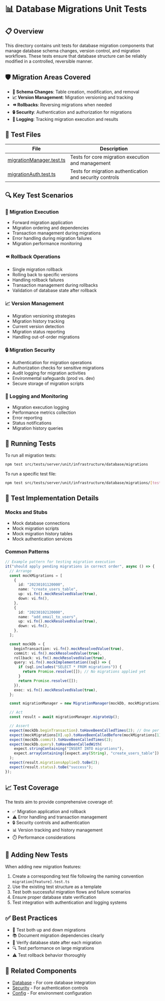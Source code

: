 # 📊 Database Migrations Unit Tests

## 📋 Overview

This directory contains unit tests for database migration components that manage database schema changes, version control, and migration workflows. These tests ensure that database structure can be reliably modified in a controlled, reversible manner.

## 🛡️ Migration Areas Covered

- **🔄 Schema Changes**: Table creation, modification, and removal
- **📈 Version Management**: Migration versioning and tracking
- **⏪ Rollbacks**: Reversing migrations when needed
- **🔒 Security**: Authentication and authorization for migrations
- **📝 Logging**: Tracking migration execution and results

## 🧩 Test Files

| File                                                   | Description                                              |
| ------------------------------------------------------ | -------------------------------------------------------- |
| [migrationManager.test.ts](./migrationManager.test.ts) | Tests for core migration execution and management        |
| [migrationAuth.test.ts](./migrationAuth.test.ts)       | Tests for migration authentication and security controls |

## 🔍 Key Test Scenarios

### 🔄 Migration Execution

- Forward migration application
- Migration ordering and dependencies
- Transaction management during migrations
- Error handling during migration failures
- Migration performance monitoring

### ⏪ Rollback Operations

- Single migration rollback
- Rolling back to specific versions
- Handling rollback failures
- Transaction management during rollbacks
- Validation of database state after rollback

### 📈 Version Management

- Migration versioning strategies
- Migration history tracking
- Current version detection
- Migration status reporting
- Handling out-of-order migrations

### 🔒 Migration Security

- Authentication for migration operations
- Authorization checks for sensitive migrations
- Audit logging for migration activities
- Environmental safeguards (prod vs. dev)
- Secure storage of migration scripts

### 📝 Logging and Monitoring

- Migration execution logging
- Performance metrics collection
- Error reporting
- Status notifications
- Migration history queries

## 🚀 Running Tests

To run all migration tests:

```bash
npm test src/tests/server/unit/infrastructure/database/migrations
```

To run a specific test file:

```bash
npm test src/tests/server/unit/infrastructure/database/migrations/[test-file-name]
```

## 🔧 Test Implementation Details

### Mocks and Stubs

- Mock database connections
- Mock migration scripts
- Mock migration history tables
- Mock authentication services

### Common Patterns

```typescript
// Example pattern for testing migration execution
it("should apply pending migrations in correct order", async () => {
  // Arrange
  const mockMigrations = [
    {
      id: "20230101120000",
      name: "create_users_table",
      up: vi.fn().mockResolvedValue(true),
      down: vi.fn(),
    },
    {
      id: "20230102120000",
      name: "add_email_to_users",
      up: vi.fn().mockResolvedValue(true),
      down: vi.fn(),
    },
  ];

  const mockDb = {
    beginTransaction: vi.fn().mockResolvedValue(true),
    commit: vi.fn().mockResolvedValue(true),
    rollback: vi.fn().mockResolvedValue(true),
    query: vi.fn().mockImplementation((sql) => {
      if (sql.includes("SELECT * FROM migrations")) {
        return Promise.resolve([]); // No migrations applied yet
      }
      return Promise.resolve([]);
    }),
    exec: vi.fn().mockResolvedValue(true),
  };

  const migrationManager = new MigrationManager(mockDb, mockMigrations);

  // Act
  const result = await migrationManager.migrateUp();

  // Assert
  expect(mockDb.beginTransaction).toHaveBeenCalledTimes(2); // One per migration
  expect(mockMigrations[0].up).toHaveBeenCalledBefore(mockMigrations[1].up);
  expect(mockDb.commit).toHaveBeenCalledTimes(2);
  expect(mockDb.query).toHaveBeenCalledWith(
    expect.stringContaining("INSERT INTO migrations"),
    expect.arrayContaining([expect.any(String), "create_users_table"])
  );
  expect(result.migrationsApplied).toBe(2);
  expect(result.status).toBe("success");
});
```

## 📈 Test Coverage

The tests aim to provide comprehensive coverage of:

- ✅ Migration application and rollback
- ⚠️ Error handling and transaction management
- 🔒 Security controls and authentication
- 📊 Version tracking and history management
- ⏱️ Performance considerations

## 📝 Adding New Tests

When adding new migration features:

1. Create a corresponding test file following the naming convention `migration[Feature].test.ts`
2. Use the existing test structure as a template
3. Test both successful migration flows and failure scenarios
4. Ensure proper database state verification
5. Test integration with authentication and logging systems

## ✅ Best Practices

- 🔄 Test both up and down migrations
- 📚 Document migration dependencies clearly
- 🧩 Verify database state after each migration
- 🔍 Test performance on large migrations
- ⚠️ Test rollback behavior thoroughly

## 🔗 Related Components

- [Database](../README.md) - For core database integration
- [Security](../../security/README.md) - For authentication controls
- [Config](../../config/README.md) - For environment configuration
